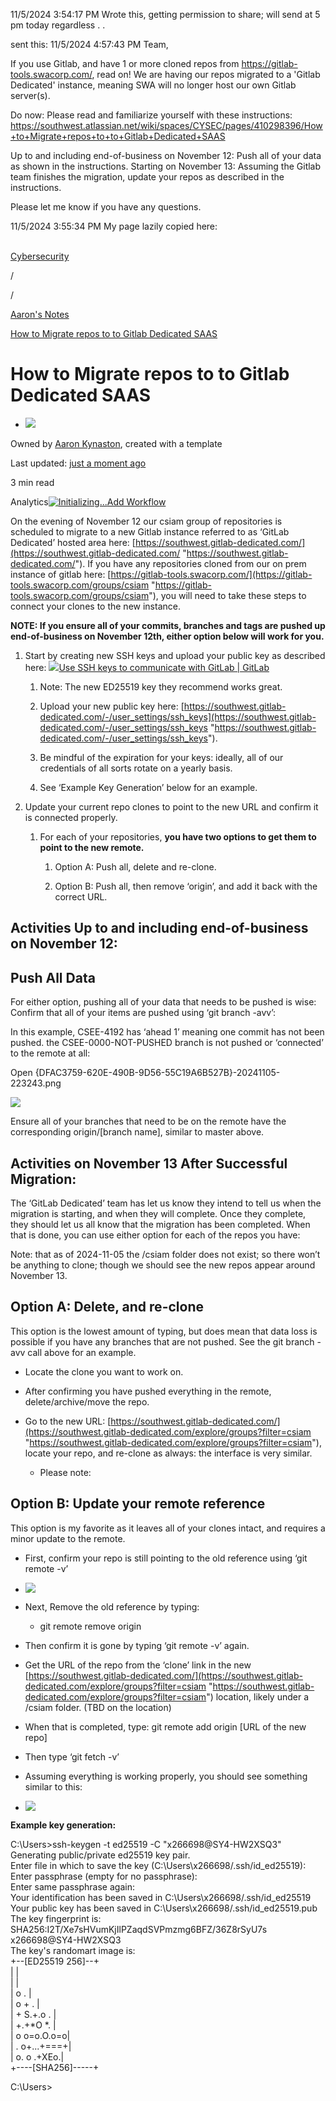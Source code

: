 11/5/2024 3:54:17 PM
Wrote this, getting permission to share; will send at 5 pm today regardless . . 



sent this: 11/5/2024 4:57:43 PM
Team,
 
If you use Gitlab, and have 1 or more cloned repos from https://gitlab-tools.swacorp.com/, read on!  We are having our repos migrated to a 'Gitlab Dedicated' instance, meaning SWA will no longer host our own Gitlab server(s).
 
Do now: Please read and familiarize yourself with these instructions: https://southwest.atlassian.net/wiki/spaces/CYSEC/pages/410298396/How+to+Migrate+repos+to+to+Gitlab+Dedicated+SAAS
 
Up to and including end-of-business on November 12: Push all of your data as shown in the instructions.
Starting on November 13: Assuming the Gitlab team finishes the migration, update your repos as described in the instructions. 
 
Please let me know if you have any questions.





11/5/2024 3:55:34 PM
My page lazily copied here:

[  
Cybersecurity](https://southwest.atlassian.net/wiki/spaces/CYSEC/overview?homepageId=74547454)

/

/

[Aaron's Notes](https://southwest.atlassian.net/wiki/spaces/CYSEC/pages/360426549/Aaron+s+Notes)


[How to Migrate repos to to Gitlab Dedicated SAAS](https://southwest.atlassian.net/wiki/spaces/CYSEC/pages/410298396/How+to+Migrate+repos+to+to+Gitlab+Dedicated+SAAS#)



# How to Migrate repos to to Gitlab Dedicated SAAS

- ![](https://southwest.atlassian.net/wiki/aa-avatar/712020:42a564de-7116-4fb9-83b1-7854dca5fb9a)
    

Owned by [Aaron Kynaston](https://southwest.atlassian.net/wiki/people/712020:42a564de-7116-4fb9-83b1-7854dca5fb9a?ref=confluence&src=profilecard), created with a template

Last updated: [just a moment ago](https://southwest.atlassian.net/wiki/pages/diffpagesbyversion.action?pageId=410298396&selectedPageVersions=4&selectedPageVersions=5)

3 min read

Analytics[![Initializing...](https://doc-m.comalatech.app/images/byline/workflows.svg "Initializing...")Add Workflow](https://southwest.atlassian.net/wiki/plugins/servlet/ac/com.comalatech.workflow/workflow/overview/%7Bspace.key%7D/%7Bcontent.id%7D?contentType={content.type}&contentVersion={content.version}&darkDebug={condition.feature_flag(featureKey=cwc.debug)}&page.id=410298396&space.key=CYSEC&content.id=410298396&content.version=1&page.type=page&page.title=How%20to%20Migrate%20repos%20to%20to%20Gitlab%20Dedicated%20SAAS&space.id=74554110&content.type=page&user.isExternalCollaborator=false&page.version=1)

On the evening of November 12 our csiam group of repositories is scheduled to migrate to a new Gitlab instance referred to as ‘GitLab Dedicated’ hosted area here: [https://southwest.gitlab-dedicated.com/](https://southwest.gitlab-dedicated.com/ "https://southwest.gitlab-dedicated.com/"). If you have any repositories cloned from our on prem instance of gitlab here: [https://gitlab-tools.swacorp.com/](https://gitlab-tools.swacorp.com/groups/csiam "https://gitlab-tools.swacorp.com/groups/csiam"), you will need to take these steps to connect your clones to the new instance.

**NOTE: If you ensure all of your commits, branches and tags are pushed up end-of-business on November 12th, either option below will work for you.**

1. Start by creating new SSH keys and upload your public key as described here: [![](https://docs.gitlab.com/favicon.ico?v=2)Use SSH keys to communicate with GitLab | GitLab](https://docs.gitlab.com/ee/user/ssh.html)
    
    1. Note: The new ED25519 key they recommend works great.
        
    2. Upload your new public key here: [https://southwest.gitlab-dedicated.com/-/user_settings/ssh_keys](https://southwest.gitlab-dedicated.com/-/user_settings/ssh_keys "https://southwest.gitlab-dedicated.com/-/user_settings/ssh_keys").
        
    3. Be mindful of the expiration for your keys: ideally, all of our credentials of all sorts rotate on a yearly basis.
        
    4. See ‘Example Key Generation’ below for an example.
        
2. Update your current repo clones to point to the new URL and confirm it is connected properly.
    
    1. For each of your repositories, **you have two options to get them to point to the new remote.**
        
        1. Option A: Push all, delete and re-clone.
            
        2. Option B: Push all, then remove ‘origin’, and add it back with the correct URL.
            

## **Activities Up to and including end-of-business on November 12:**

## **Push All Data**

For either option, pushing all of your data that needs to be pushed is wise: Confirm that all of your items are pushed using ‘git branch -avv’:

In this example, CSEE-4192 has ‘ahead 1’ meaning one commit has not been pushed. the CSEE-0000-NOT-PUSHED branch is not pushed or ‘connected’ to the remote at all:

Open {DFAC3759-620E-490B-9D56-55C19A6B527B}-20241105-223243.png

![](blob:https://southwest.atlassian.net/da1b79f9-5921-4453-9de2-aa1b1087db99#media-blob-url=true&id=8ea7ff2e-a88e-4d80-a4ba-7604c5b0f587&collection=contentId-410298396&contextId=410298396&mimeType=image%2Fpng&name=%7BDFAC3759-620E-490B-9D56-55C19A6B527B%7D-20241105-223243.png&size=48723&width=1038&height=186&alt=)

Ensure all of your branches that need to be on the remote have the corresponding origin/[branch name], similar to master above.

## **Activities on November 13 After Successful Migration:**

The ‘GitLab Dedicated’ team has let us know they intend to tell us when the migration is starting, and when they will complete. Once they complete, they should let us all know that the migration has been completed. When that is done, you can use either option for each of the repos you have:

Note: that as of 2024-11-05 the /csiam folder does not exist; so there won’t be anything to clone; though we should see the new repos appear around November 13.

## **Option A: Delete, and re-clone**

This option is the lowest amount of typing, but does mean that data loss is possible if you have any branches that are not pushed. See the git branch -avv call above for an example.

- Locate the clone you want to work on.
    
- After confirming you have pushed everything in the remote, delete/archive/move the repo.
    
- Go to the new URL: [https://southwest.gitlab-dedicated.com/](https://southwest.gitlab-dedicated.com/explore/groups?filter=csiam "https://southwest.gitlab-dedicated.com/explore/groups?filter=csiam"), locate your repo, and re-clone as always: the interface is very similar.
    
    - Please note:
        

## **Option B: Update your remote reference**

This option is my favorite as it leaves all of your clones intact, and requires a minor update to the remote.

- First, confirm your repo is still pointing to the old reference using ‘git remote -v’
    
- ![](blob:https://southwest.atlassian.net/6c0f2c45-c6e1-4fda-9152-17ad08b884c6)
    
- Next, Remove the old reference by typing:
    
    - git remote remove origin
        
- Then confirm it is gone by typing ‘git remote -v’ again.
    
- Get the URL of the repo from the ‘clone’ link in the new [https://southwest.gitlab-dedicated.com/](https://southwest.gitlab-dedicated.com/explore/groups?filter=csiam "https://southwest.gitlab-dedicated.com/explore/groups?filter=csiam") location, likely under a /csiam folder. (TBD on the location)
    
- When that is completed, type: git remote add origin [URL of the new repo]
    
- Then type ‘git fetch -v’
    
- Assuming everything is working properly, you should see something similar to this:
    
- ![](blob:https://southwest.atlassian.net/e411c72c-d62a-4467-b0f4-5b518c109614)
    

**Example key generation:**

C:\Users>ssh-keygen -t ed25519 -C "x266698@SY4-HW2XSQ3"  
Generating public/private ed25519 key pair.  
Enter file in which to save the key (C:\Users\x266698/.ssh/id_ed25519):  
Enter passphrase (empty for no passphrase):  
Enter same passphrase again:  
Your identification has been saved in C:\Users\x266698/.ssh/id_ed25519  
Your public key has been saved in C:\Users\x266698/.ssh/id_ed25519.pub  
The key fingerprint is:  
SHA256:I2T/Xe7sHVumKjIlPZaqdSVPmzmg6BFZ/36Z8rSyU7s x266698@SY4-HW2XSQ3  
The key's randomart image is:  
+--[ED25519 256]--+  
| |  
| |  
| o . |  
| o + . |  
| + S.+.o . |  
| +.+*O *. |  
| o o=o.O.o=o|  
| . o+...+===+|  
| o. o .+XEo.|  
+----[SHA256]-----+

C:\Users>